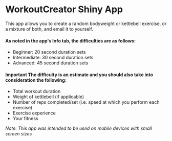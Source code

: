 # WorkoutCreator Shiny App

This app allows you to create a random bodyweight or kettlebell exercise, or a mixture of both, and email it to yourself.

#### As noted in the app's Info tab, the difficulties are as follows:
* Beginner: 20 second duration sets
* Intermediate: 30 second duration sets
* Advanced: 45 second duration sets

#### **Important** The difficulty is an estimate and you should also take into consideration the following:
* Total workout duration
* Weight of kettlebell (if applicable)
* Number of reps completed/set (i.e. speed at which you perform each exercise)
* Exercise experience
* Your fitness


_Note: This app was intended to be used on mobile devices with small screen sizes_
